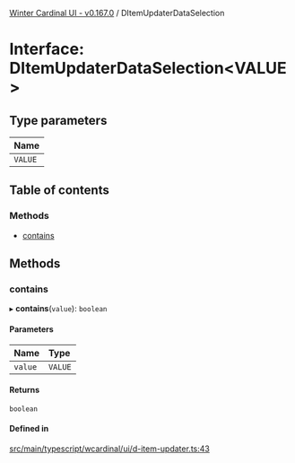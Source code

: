 [Winter Cardinal UI - v0.167.0](../index.md) / DItemUpdaterDataSelection

# Interface: DItemUpdaterDataSelection<VALUE\>

## Type parameters

| Name |
| :------ |
| `VALUE` |

## Table of contents

### Methods

- [contains](DItemUpdaterDataSelection.md#contains)

## Methods

### contains

▸ **contains**(`value`): `boolean`

#### Parameters

| Name | Type |
| :------ | :------ |
| `value` | `VALUE` |

#### Returns

`boolean`

#### Defined in

[src/main/typescript/wcardinal/ui/d-item-updater.ts:43](https://github.com/winter-cardinal/winter-cardinal-ui/blob/v0.167.0/src/main/typescript/wcardinal/ui/d-item-updater.ts#L43)
